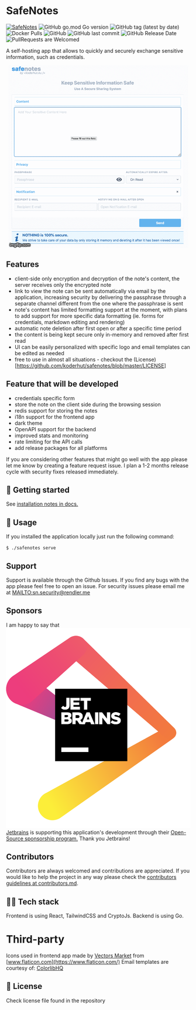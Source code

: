 # SafeNotes

[![SafeNotes](https://circleci.com/gh/koderhut/safenotes.svg?style=shield)](https://circleci.com/gh/koderhut/safenotes)
![GitHub go.mod Go version](https://img.shields.io/github/go-mod/go-version/koderhut/safenotes?style=flat-square)
![GitHub tag (latest by date)](https://img.shields.io/github/v/tag/koderhut/safenotes?style=flat-square)
![Docker Pulls](https://img.shields.io/docker/pulls/denisrendler/safenotes?style=flat-square)
![GitHub](https://img.shields.io/github/license/koderhut/safenotes?style=flat-square)
![GitHub last commit](https://img.shields.io/github/last-commit/koderhut/safenotes?style=flat-square)
![GitHub Release Date](https://img.shields.io/github/release-date/koderhut/safenotes?style=flat-square)
![PullRequests are Welcomed](https://img.shields.io/badge/PRs-welcome-green?style=flat-square)


A self-hosting app that allows to quickly and securely exchange sensitive information, such as credentials.

<p align="center"><img src="./docs/assets/full_flow.gif" alt="Full app flow" /></p>

## Features
- client-side only encryption and decryption of the note's content, the server receives only the encrypted note
- link to view the note can be sent automatically via email by the application, increasing security by delivering the passphrase through a separate channel different from the one where the passphrase is sent
- note's content has limited formatting support at the moment, with plans to add support for more specific data formatting (ie. forms for credentials, markdown editing and rendering)
- automatic note deletion after first open or after a specific time period
- the content is being kept secure only in-memory and removed after first read 
- UI can be easily personalized with specific logo and email templates can be edited as needed
- free to use in almost all situations - checkout the (License)[https://github.com/koderhut/safenotes/blob/master/LICENSE]

## Feature that will be developed
- credentials specific form
- store the note on the client side during the browsing session
- redis support for storing the notes
- i18n support for the frontend app
- dark theme
- OpenAPI support for the backend
- improved stats and monitoring
- rate limiting for the API calls
- add release packages for all platforms

If you are considering other features that might go well with the app please let me know by creating a feature request issue.
I plan a 1-2 months release cycle with security fixes released immediately.

## 🚀 Getting started
See [installation notes in docs.](./docs/install.md)

## 🔧 Usage
If you installed the application locally just run the following command:

```
$ ./safenotes serve
```

## Support
Support is available through the Github Issues. If you find any bugs with the app please feel free to open an issue.
For security issues please email me at <MAILTO:sn.security@rendler.me>

## Sponsors
I am happy to say that ![Jetbrains logo](./docs/assets/jetbrains.png) [Jetbrains](https://www.jetbrains.com/?from=safenotes) 
is supporting this application's development through their [Open-Source sponsorship program.](https://www.jetbrains.com/community/opensource/#support) 
Thank you Jetbrains!

## Contributors
Contributors are always welcomed and contributions are appreciated. If you would like to help the project in any way please check the [contributors guidelines at contributors.md](./contributing.md).

## :technologist: Tech stack
Frontend is using React, TailwindCSS and CryptoJs.
Backend is using Go.

# Third-party
Icons used in frontend app made by [Vectors Market](https://www.flaticon.com/authors/vectors-market) from [www.flaticon.com](https://www.flaticon.com/) 
Email templates are courtesy of: [ColorlibHQ](https://github.com/ColorlibHQ/email-templates) 

## 📄 License
Check license file found in the repository
